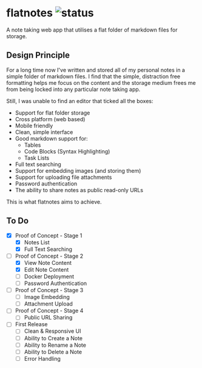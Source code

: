 # flatnotes ![status](https://img.shields.io/badge/status-under%20development-orange)

A note taking web app that utilises a flat folder of markdown files for storage.

## Design Principle

For a long time now I've written and stored all of my personal notes in a simple folder of markdown files. I find that the simple, distraction free formatting helps me focus on the content and the storage medium frees me from being locked into any particular note taking app.

Still, I was unable to find an editor that ticked all the boxes:

* Support for flat folder storage
* Cross platform (web based)
* Mobile friendly
* Clean, simple interface
* Good markdown support for:
  * Tables
  * Code Blocks (Syntax Highlighting)
  * Task Lists
* Full text searching
* Support for embedding images (and storing them)
* Support for uploading file attachments
* Password authentication
* The ability to share notes as public read-only URLs

This is what flatnotes aims to achieve.

## To Do

* [x] Proof of Concept - Stage 1
  * [x] Notes List
  * [x] Full Text Searching
* [ ] Proof of Concept - Stage 2
  * [x] View Note Content
  * [x] Edit Note Content
  * [ ] Docker Deployment
  * [ ] Password Authentication
* [ ] Proof of Concept - Stage 3
  * [ ] Image Embedding
  * [ ] Attachment Upload
* [ ] Proof of Concept - Stage 4
  * [ ] Public URL Sharing
* [ ] First Release
  * [ ] Clean & Responsive UI
  * [ ] Ability to Create a Note
  * [ ] Ability to Rename a Note
  * [ ] Ability to Delete a Note
  * [ ] Error Handling
